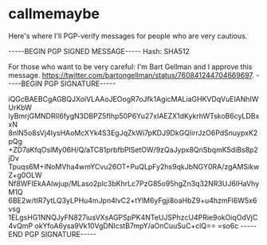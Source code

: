 # callmemaybe
Here's where I'll PGP-verify messages for people who are very cautious.

-----BEGIN PGP SIGNED MESSAGE-----
Hash: SHA512

For those who want to be very careful: I'm Bart Gellman and I approve this message. https://twitter.com/bartongellman/status/760841244704669697.
-----BEGIN PGP SIGNATURE-----

iQGcBAEBCgAGBQJXoiVLAAoJEOogR7oJfk1AgicMALiaGHKVDqVuElANhIWUrKbW
lyBmrjGMNDRII6fygN3DBPZ5fIhp50P6Yu27xIAEZX1dKykrhWTskoB6cyLDBxxN
8nlN5o8sVj4IysHAoMcXYk4S3EgJqZkWi7pKDJ9DkGQlirrJzO6PdSnuypxK2pQg
+ZD7aKfqOslMy06H/Q/aTC81prbfbPlSetOW/9zQaJypx8QnSbqmK5diBs8p2jDv
Tpuqs6M+INoMVha4wmYCvu26OT+PuQLpFy2hs9qkJbNGY0RA/zgAMSikwZ+g0OLW
Nf8WFIEkAAlwjup/MLaso2pIc3bKhrLc7PzG85o95hgZn3q32NR3UJ6IHaVhyM1Q
6BE2w/tIR7ytLQ3yLPHu4mJpn4lvC2+tYlM6yFgji8oaHbZ9+u4hzmFl6W5x6vsg
1ELgsHG1NNQJyFN827iusVXsAGPSpPK4NTeUJSPhzcU4PRie9okOiqOdVjC4vQmP
okYfoA6ysa9Vk10VgDNIcstB7mpY/aOnCuuSuC+clQ==
=so6c
-----END PGP SIGNATURE-----

